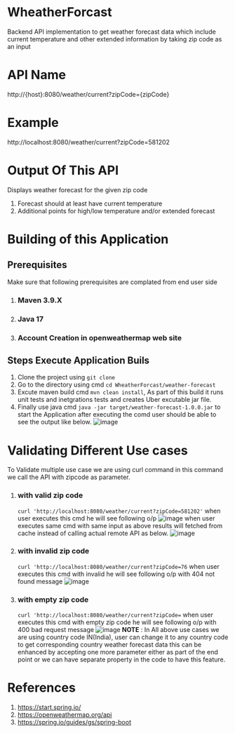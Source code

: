 # WheatherForcast
Backend API implementation to get weather forecast data which include current temperature and other extended information by taking zip code as an input
# API Name
http://{host}:8080/weather/current?zipCode={zipCode}
# Example
http://localhost:8080/weather/current?zipCode=581202
# Output Of This API
Displays weather forecast for the given zip code
1. Forecast should at least have current temperature
2. Additional points for high/low temperature and/or extended forecast
# Building of this Application
## Prerequisites
Make sure that following prerequisites are complated from end user side 
1. ### Maven 3.9.X
2. ### Java 17
3. ### Account Creation in openweathermap web site
## Steps Execute Application Buils
1. Clone the project using `git clone`
2. Go to the directory using cmd `cd WheatherForcast/weather-forecast`
3. Excute maven build cmd `mvn clean install`, As part of this build it runs unit tests and inetgrations tests and creates Uber excutable jar file.
4. Finally use java cmd `java -jar target/weather-forecast-1.0.0.jar` to start the Application after executing the comd user should be able to see the output like below.
   ![image](https://github.com/naveenkumargp/WheatherForcast/assets/10413446/a66b949b-ce74-44cb-8c34-5141b225587c)
# Validating Different Use cases 
To Validate multiple use case we are using curl command in this command we call the API with zipcode as parameter.
1. ### with valid zip code
    `curl 'http://localhost:8080/weather/current?zipCode=581202'` when user executes this cmd he will see following o/p
   ![image](https://github.com/naveenkumargp/WheatherForcast/assets/10413446/385248e7-d7ee-482b-a174-956897e9733d)
   when user executes same cmd with same input as above results will fetched from cache instead of calling actual remote API as below.
   ![image](https://github.com/naveenkumargp/WheatherForcast/assets/10413446/00b73113-3661-4518-a9fe-cde6de7779de)
2. ### with invalid zip code
   `curl 'http://localhost:8080/weather/current?zipCode=76` when user executes this cmd with invalid  he will see following o/p with 404 not found message
    ![image](https://github.com/naveenkumargp/WheatherForcast/assets/10413446/cb48eb79-71f2-4c5d-bd58-3979c6a2472b)
3. ### with empty zip code
    `curl 'http://localhost:8080/weather/current?zipCode=` when user executes this cmd with empty zip code he will see following o/p with 400 bad request message
   ![image](https://github.com/naveenkumargp/WheatherForcast/assets/10413446/1767869f-e228-46fc-9049-a3c56c012cac)
**NOTE** : In All above use cases we are using country code IN(India), user can change it to any country code to get corresponding country weather forecast data this can be enhanced by accepting one more parameter either as part of the end point or we can have separate property in the code to have this feature.
# References 
1. https://start.spring.io/
2. https://openweathermap.org/api
3. https://spring.io/guides/gs/spring-boot
